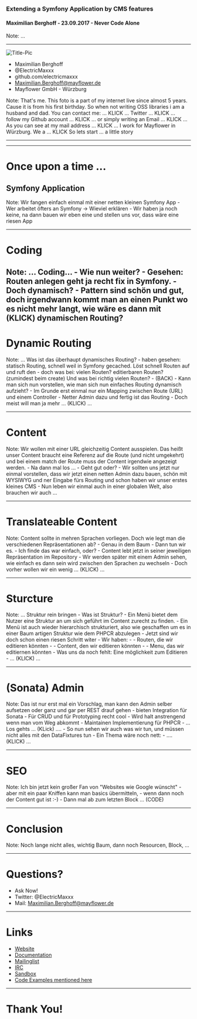 ### Extending a Symfony Application by CMS features
#### Maximilian Berghoff - 23.09.2017 - Never Code Alone

Note: ... 

---

<span class="title-container">![Title-Pic](docs/images/title_picture.jpg)</span>

- Maximilian Berghoff <!-- .element: class="fragment" -->
- @ElectricMaxxx <!-- .element: class="fragment" -->
- github.com/electricmaxxx <!-- .element: class="fragment" -->
- Maximilian.Berghoff@mayflower.de <!-- .element: class="fragment" -->
- Mayflower GmbH - Würzburg <!-- .element: class="fragment" -->

Note: That's me. This foto is a part of my internet live since almost 5 years. Cause 
      it is from his first birthday. So when not writing OSS libraries i am a husband and dad.
      You can contact me: 
      ... KLICK ... Twitter ... KLICK ... follow my Github account ... KLICK ... or simply
      writing an Email ... KLICK ... As you can see at my mail address ... KLICK ... I work
      for Mayflower in Würzburg. We a
      ... KLICK
      So lets start ... a little story

---

---

# Once upon a time ...
## Symfony Application <!-- .element: class="fragment" -->

Note: Wir fangen einfach einmal mit einer netten kleinen Symfony App
      - Wer arbeitet öfters an Symfony -> Wieviel erklären
      - Wir haben ja noch keine, na dann bauen wir eben eine und stellen uns vor, dass wäre eine riesen App

---

# Coding

Note: ... Coding...
      - Wie nun weiter?
      - Gesehen: Routen anlegen geht ja recht fix in Symfony. 
      - Doch dynamisch?
      - Pattern sind schön und gut, doch irgendwann kommt man an einen Punkt wo es nicht mehr langt, wie wäre es dann
      mit (KLICK) dynamischen Routing?
----

# Dynamic Routing

Note: ... Was ist das überhaupt dynamisches Routing?
      - haben gesehen: statisch Routing, schnell weil in Symfony gecached. Löst schnell Routen auf und ruft den 
      - doch was bei: vielen Routen? editierbaren Routen? (zumindest beim create) Und was bei richtig vielen Routen?
      - (BACK)
      - Kann man sich nun vorstellen, wie man sich nun einfaches Routing dynamisch aufzieht?
      - Im Grunde erst einmal nur ein Mapping zwischen Route (URL) und einem Controller
      - Netter Admin dazu und fertig ist das Routing
      - Doch meist will man ja mehr ... (KLICK) ...

--- 

# Content

Note: Wir wollen mit einer URL gleichzeitig Content ausspielen. Das heißt unser Content braucht eine 
      Referenz auf die Route (und nicht umgekehrt) und bei einem match der Route muss der Content irgendwie angezeigt werden.
      - Na dann mal los ... 
      - Geht gut oder?
      - Wir sollten uns jetzt nur einmal vorstellen, dass wir jetzt einen netten Admin dazu bauen,
      schön mit WYSIWYG und ner Eingabe fürs Routing und schon haben wir unser erstes kleines CMS
      - Nun leben wir einmal auch in einer globalen Welt, also brauchen wir auch ...
      
---

# Translateable Content

Note: Content sollte in mehren Sprachen vorliegen. Doch wie legt man die verschiedenen Repräsentationen ab?
      - Genau in dem Baum
      - Dann tun wir es.
      - Ich finde das war einfach, oder?
      - Content lebt jetzt in seiner jeweiligen Repräsentation im Repository
      - Wir werden später mit einem Admin sehen, wie einfach es dann sein wird zwischen den Sprachen zu wechseln
      - Doch vorher wollen wir ein wenig ... (KLICK) ...
      
---

# Sturcture

Note: ... Struktur rein bringen
      - Was ist Struktur?
      - Ein Menü bietet dem Nutzer eine Struktur an um sich geführt im Content zurecht zu finden.
      - Ein Menü ist auch wieder hierarchisch strukturiert, also wie geschaffen um es in einer Baum
      artigen Struktur wie dem PHPCR abzulegen
      - Jetzt sind wir doch schon einen riesen Schritt witer
      - Wir haben:
      - - Routen, die wir editieren könnten
      - - Content, den wir editieren könnten
      - - Menu, das wir editiernen könnten
      - Was uns da noch fehlt: Eine möglichkeit zum Editieren
      - ... (KLICK) ...
      
---
      
# (Sonata) Admin

Note: Das ist nur erst mal ein Vorschlag, man kann den Admin selber aufsetzen oder ganz und gar per REST
      drauf gehen
      - bieten Integration für Sonata
      - Für CRUD und für Prototyping recht cool
      - Wird halt anstrengend wenn man vom Weg abkommt
      - Maintainen Implementierung für PHPCR
      - ... Los gehts  ... (KLick) ....
      - So nun sehen wir auch was wir tun, und müssen nicht alles mit den DataFixtures tun
      - Ein Thema wäre noch nett: 
      - .... (KLICK) ...
      
---

# SEO

Note: Ich bin jetzt kein großer Fan von "Websites wie Google wünscht"
      - aber mit ein paar Kniffen kann man basics übermitteln,
      - wenn dann noch der Content gut ist :-)
      - Dann mal ab zum letzten Block ... (CODE)

---

# Conclusion

Note: Noch lange nicht alles, wichtig Baum, dann noch Resourcen, Block, ...

---

# Questions?

- Ask Now!
- Twitter: @ElectricMaxxx <!-- .element: class="fragment" -->
- Mail: Maximilian.Berghoff@mayflower.de <!-- .element: class="fragment" -->

---

# Links
* [Website](http://cmf.symfony.com/)
* [Documentation](http://symfony.com/doc/master/cmf/index.html)
* [Mailinglist](http://groups.google.com/group/symfony-cmf-devs)
* [IRC](irc://freenode/#symfony-cmf)
* [Sandbox](http://sandbox.cmf.symfony.com)
* [Code Examples mentioned here](https://github.com/ElectricMaxxx/ipc-cmf-example-application)

---

# Thank You!

